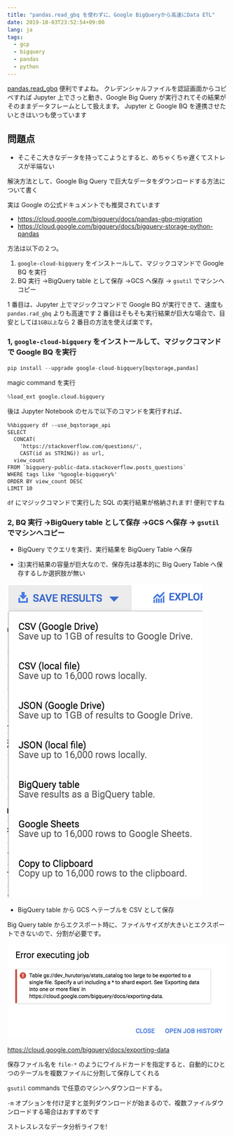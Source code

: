 ```yaml
---
title: "pandas.read_gbq を使わずに、Google BigQueryから高速にData ETL"
date: 2019-10-03T23:52:54+09:00
lang: ja
tags:
  - gcp
  - bigquery
  - pandas
  - python
---
```


[pandas.read_gbq](https://pandas.pydata.org/pandas-docs/stable/reference/api/pandas.read_gbq.html) 便利ですよね。
クレデンシャルファイルを認証画面からコピペすれば Jupyter 上でさっと動き、Google Big Query が実行されてその結果がそのままデータフレームとして扱えます。
Jupyter と Google BQ を連携させたいときはいつも使っています

## 問題点

- そこそこ大きなデータを持ってこようとすると、めちゃくちゃ遅くてストレスが半端ない

解決方法として、Google Big Query で巨大なデータをダウンロードする方法について書く

実は Google の公式ドキュメントでも推奨されています

- https://cloud.google.com/bigquery/docs/pandas-gbq-migration
- https://cloud.google.com/bigquery/docs/bigquery-storage-python-pandas

方法は以下の２つ。

1. `google-cloud-bigquery` をインストールして、マジックコマンドで Google BQ を実行
2. BQ 実行 →BigQuery table として保存 →GCS へ保存 → `gsutil` でマシンへコピー

1 番目は、Jupyter 上でマジックコマンドで Google BQ が実行できて、速度も `pandas.rad_gbq` よりも高速です
2 番目はそもそも実行結果が巨大な場合で、目安としては`1GB以上`なら 2 番目の方法を使えば楽です。

### 1, `google-cloud-bigquery` をインストールして、マジックコマンドで Google BQ を実行

```python
pip install --upgrade google-cloud-bigquery[bqstorage,pandas]

```

magic command を実行

```python
%load_ext google.cloud.bigquery
```

後は Jupyter Notebook のセルで以下のコマンドを実行すれば、

```
%%bigquery df --use_bqstorage_api
SELECT
  CONCAT(
    'https://stackoverflow.com/questions/',
    CAST(id as STRING)) as url,
  view_count
FROM `bigquery-public-data.stackoverflow.posts_questions`
WHERE tags like '%google-bigquery%'
ORDER BY view_count DESC
LIMIT 10
```

`df` にマジックコマンドで実行した SQL の実行結果が格納されます!
便利ですね

### 2, BQ 実行 →BigQuery table として保存 →GCS へ保存 → `gsutil` でマシンへコピー

-  BigQuery でクエリを実行、実行結果を BigQuery Table へ保存

- 注)実行結果の容量が巨大なので、保存先は基本的に Big Query Table へ保存するしか選択肢が無い

![can't export large file as one file](/posts/2019-10-03/images/export-to-bqtable.png)

- BigQuery table から GCS へテーブルを CSV として保存

Big Query table からエクスポート時に、ファイルサイズが大きいとエクスポートできないので、分割が必要です。

![can't export large file as one file](/posts/2019-10-03/images/cant-export-onefile.png)

https://cloud.google.com/bigquery/docs/exporting-data

保存ファイル名を `file-*` のようにワイルドカードを指定すると、自動的にひとつのテーブルを複数ファイルに分割して保存してくれる

`gsutil` commands で任意のマシンへダウンロードする。

`-m` オプションを付け足すと並列ダウンロードが始まるので、複数ファイルダウンロードする場合はおすすめです

ストレスレスなデータ分析ライフを!
